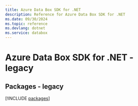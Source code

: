 ```yaml
---
title: Azure Data Box SDK for .NET
description: Reference for Azure Data Box SDK for .NET
ms.date: 09/30/2024
ms.topic: reference
ms.devlang: dotnet
ms.service: databox
---
```

# Azure Data Box SDK for .NET - legacy
## Packages - legacy
[!INCLUDE [packages](data-box-index.md)]